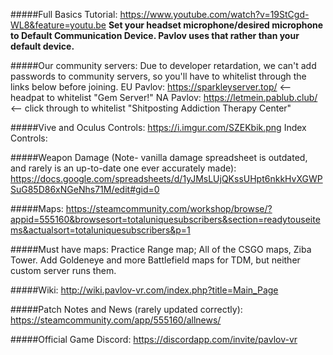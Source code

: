 #####Full Basics Tutorial: 
https://www.youtube.com/watch?v=19StCgd-WL8&feature=youtu.be
**Set your headset microphone/desired microphone to Default Communication Device. Pavlov uses that rather than your default device.**

#####Our community servers:
Due to developer retardation, we can't add passwords to community servers, so you'll have to whitelist through the links below before joining.
EU Pavlov: https://sparkleyserver.top/ <-- headpat to whitelist "Gem Server!"
NA Pavlov: https://letmein.pablub.club/ <-- click through to whitelist "Shitposting Addiction Therapy Center"

#####Vive and Oculus Controls:
https://i.imgur.com/SZEKbik.png
Index Controls:

#####Weapon Damage (Note- vanilla damage spreadsheet is outdated, and rarely is an up-to-date one ever accurately made):
https://docs.google.com/spreadsheets/d/1yJMsLUjQKssUHpt6nkkHvXGWPSuG85D86xNGeNhs71M/edit#gid=0

#####Maps: 
https://steamcommunity.com/workshop/browse/?appid=555160&browsesort=totaluniquesubscribers&section=readytouseitems&actualsort=totaluniquesubscribers&p=1

#####Must have maps:
Practice Range map; All of the CSGO maps, Ziba Tower. Add Goldeneye and more Battlefield maps for TDM, but neither custom server runs them.

#####Wiki:
http://wiki.pavlov-vr.com/index.php?title=Main_Page

#####Patch Notes and News (rarely updated correctly):
https://steamcommunity.com/app/555160/allnews/

#####Official Game Discord:
https://discordapp.com/invite/pavlov-vr
